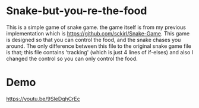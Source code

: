 # Snake-but-you-re-the-food

This is a simple game of snake game. the game itself is from my previous implementation which is https://github.com/sckirl/Snake-Game. 
This game is designed so that you can control the food, and the snake chases you around. The only difference between this file to the original snake game file is that;
this file contains 'tracking' (which is just 4 lines of if-elses) and also I changed the control so you can only control the food.

# Demo
https://youtu.be/9SleDqhCrEc
